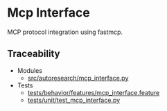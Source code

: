 # Mcp Interface

MCP protocol integration using fastmcp.

## Traceability

- Modules
  - [src/autoresearch/mcp_interface.py][m1]
- Tests
  - [tests/behavior/features/mcp_interface.feature][t1]
  - [tests/unit/test_mcp_interface.py][t2]

[m1]: ../../src/autoresearch/mcp_interface.py
[t1]: ../../tests/behavior/features/mcp_interface.feature
[t2]: ../../tests/unit/test_mcp_interface.py
